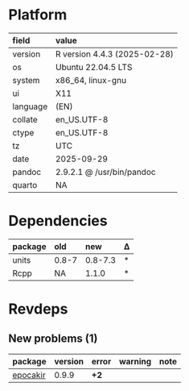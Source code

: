 # Platform

|field    |value                        |
|:--------|:----------------------------|
|version  |R version 4.4.3 (2025-02-28) |
|os       |Ubuntu 22.04.5 LTS           |
|system   |x86_64, linux-gnu            |
|ui       |X11                          |
|language |(EN)                         |
|collate  |en_US.UTF-8                  |
|ctype    |en_US.UTF-8                  |
|tz       |UTC                          |
|date     |2025-09-29                   |
|pandoc   |2.9.2.1 @ /usr/bin/pandoc    |
|quarto   |NA                           |

# Dependencies

|package |old   |new     |Δ  |
|:-------|:-----|:-------|:--|
|units   |0.8-7 |0.8-7.3 |*  |
|Rcpp    |NA    |1.1.0   |*  |

# Revdeps

## New problems (1)

|package  |version |error  |warning |note |
|:--------|:-------|:------|:-------|:----|
|[epocakir](problems.md#epocakir)|0.9.9   |__+2__ |        |     |

